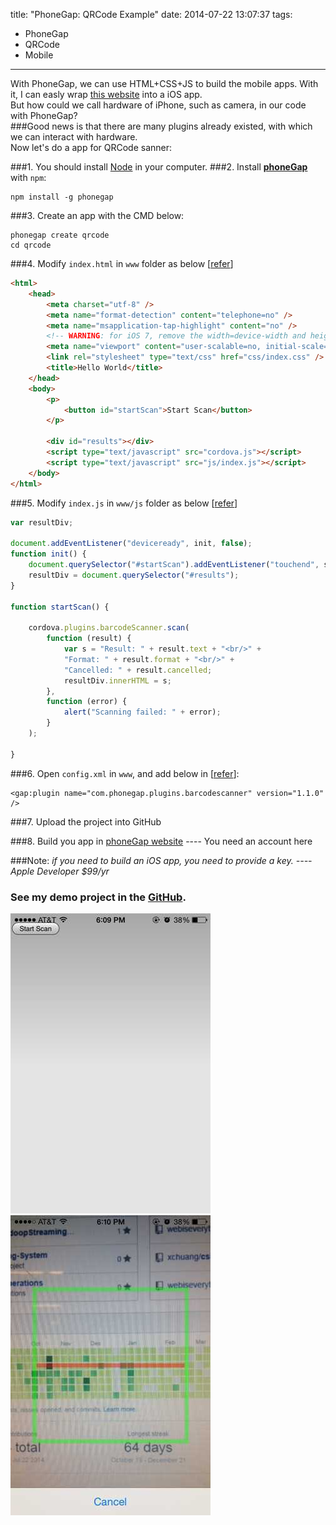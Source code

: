 title: "PhoneGap: QRCode Example"
date: 2014-07-22 13:07:37
tags:
 - PhoneGap
 - QRCode
 - Mobile
---
With PhoneGap, we can use HTML+CSS+JS to build the mobile apps. With it, I can easly wrap [this website](http://ios-emulator.hzhou.me/) into a iOS app.   
But how could we call hardware of iPhone, such as camera, in our code with PhoneGap?    
###Good news is that there are many plugins already existed, with which we can interact with hardware.    
Now let's do a app for QRCode sanner:
<!-- more -->
 
###1. You should install [Node](http://nodejs.org/) in your computer.
###2. Install [**phoneGap**](http://phonegap.com/install/) with `npm`:
```
npm install -g phonegap
```     

###3. Create an app with the CMD below:
```
phonegap create qrcode
cd qrcode
```

###4. Modify `index.html` in `www` folder as below [[refer](https://github.com/cfjedimaster/Cordova-Examples/tree/master/barcode)]
```html
<html>
    <head>
        <meta charset="utf-8" />
        <meta name="format-detection" content="telephone=no" />
        <meta name="msapplication-tap-highlight" content="no" />
        <!-- WARNING: for iOS 7, remove the width=device-width and height=device-height attributes. See https://issues.apache.org/jira/browse/CB-4323 -->
        <meta name="viewport" content="user-scalable=no, initial-scale=1, maximum-scale=1, minimum-scale=1, width=device-width, height=device-height, target-densitydpi=device-dpi" />
        <link rel="stylesheet" type="text/css" href="css/index.css" />
        <title>Hello World</title>
    </head>
    <body>
        <p>
            <button id="startScan">Start Scan</button>
        </p>

        <div id="results"></div>
        <script type="text/javascript" src="cordova.js"></script>
        <script type="text/javascript" src="js/index.js"></script>
    </body>
</html>
```

###5. Modify `index.js` in `www/js` folder as below [[refer](https://github.com/cfjedimaster/Cordova-Examples/tree/master/barcode)]
```js
var resultDiv;

document.addEventListener("deviceready", init, false);
function init() {
    document.querySelector("#startScan").addEventListener("touchend", startScan, false);
    resultDiv = document.querySelector("#results");
}

function startScan() {

    cordova.plugins.barcodeScanner.scan(
        function (result) {
            var s = "Result: " + result.text + "<br/>" +
            "Format: " + result.format + "<br/>" +
            "Cancelled: " + result.cancelled;
            resultDiv.innerHTML = s;
        }, 
        function (error) {
            alert("Scanning failed: " + error);
        }
    );

}
```

###6. Open `config.xml` in `www`, and add below in [[refer](https://build.phonegap.com/plugins/261)]:
```
<gap:plugin name="com.phonegap.plugins.barcodescanner" version="1.1.0" />
```

###7. Upload the project into GitHub

###8. Build you app in [phoneGap website](https://build.phonegap.com/) ---- You need an account here

###Note: *if you need to build an iOS app, you need to provide a key. ---- Apple Developer $99/yr*

### See my demo project in the [GitHub](https://github.com/zhouhao/PhoneGap-Test).   
![Start Page](/img/phoneGap-QRCode/1.jpg "Start Page")     
![Scan Page](/img/phoneGap-QRCode/2.jpg "Scan Page")  